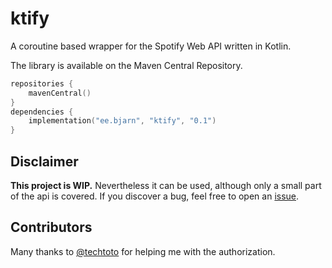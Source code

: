# ktify
A coroutine based wrapper for the Spotify Web API written in Kotlin.

The library is available on the Maven Central Repository. 

```kotlin
repositories {
    mavenCentral()
}
dependencies {
    implementation("ee.bjarn", "ktify", "0.1")
}
```

## Disclaimer

<b>This project is WIP.</b> Nevertheless it can be used, although only a small part of the api is covered. If you discover a bug, feel free to open an [issue](https://github.com/warriorzz/ktify/issues/new/choose).

## Contributors

Many thanks to [@techtoto](https://github.com/techtoto) for helping me with the authorization.
